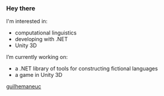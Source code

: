 ### Hey there

I'm interested in:
 - computational linguistics
 - developing with .NET
 - Unity 3D

I’m currently working on: 
 - a .NET library of tools for constructing fictional languages
 - a game in Unity 3D

[guilhemaneuc](https://github.com/guilhemaneuc)
